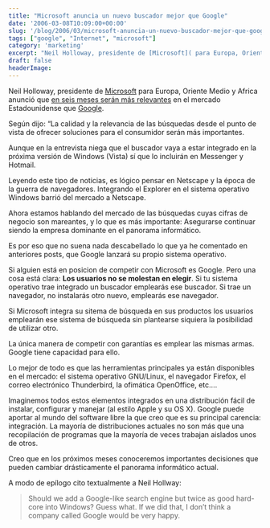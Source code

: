 ```yaml
---
title: "Microsoft anuncia un nuevo buscador mejor que Google"
date: '2006-03-08T10:09:00+00:00'
slug: '/blog/2006/03/microsoft-anuncia-un-nuevo-buscador-mejor-que-google'
tags: ["google", "Internet", "microsoft"]
category: 'marketing'
excerpt: "Neil Holloway, presidente de [Microsoft]( para Europa, Oriente Medio y Africa anunció que [en seis meses serán más relevantes]("
draft: false
headerImage:
---
```

Neil Holloway, presidente de [Microsoft](http://www.microsoft.com) para Europa, Oriente Medio y Africa anunció que [en seis meses serán más relevantes](http://today.reuters.com/news/newsarticle.aspx?type=technologyNews&storyid=2006-03-01T211748Z_01_L01660811_RTRUKOC_0_US-SUMMIT-MICROSFT-GOOGLE.xml&rpc=22) en el mercado Estadounidense que [Google](http://www.google.com).

Según dijo: “La calidad y la relevancia de las búsquedas desde el punto de vista de ofrecer soluciones para el consumidor serán más importantes.

Aunque en la entrevista niega que el buscador vaya a estar integrado en la próxima versión de Windows (Vista) sí que lo incluirán en Messenger y Hotmail.

Leyendo este tipo de noticias, es lógico pensar en Netscape y la época de la guerra de navegadores. Integrando el Explorer en el sistema operativo Windows barrió del mercado a Netscape.

Ahora estamos hablando del mercado de las búsquedas cuyas cifras de negocio son mareantes, y lo que es más importante: Asegurarse continuar siendo la empresa dominante en el panorama informático.

Es por eso que no suena nada descabellado lo que ya he comentado en anteriores posts, que Google lanzará su propio sistema operativo.

Si alguien está en posicion de competir con Microsoft es Google. Pero una cosa está clara: **Los usuarios no se molestan en elegir**. Si tu sistema operativo trae integrado un buscador emplearás ese buscador. Si trae un navegador, no instalarás otro nuevo, emplearás ese navegador.

Si Microsoft integra su sitema de búsqueda en sus productos los usuarios emplearán ese sistema de búsqueda sin plantearse siquiera la posibilidad de utilizar otro.

La única manera de competir con garantías es emplear las mismas armas. Google tiene capacidad para ello.

Lo mejor de todo es que las herramientas principales ya están disponibles en el mercado: el sistema operativo GNU/Linux, el navegador Firefox, el correo electrónico Thunderbird, la ofimática OpenOffice, etc….

Imaginemos todos estos elementos integrados en una distribución fácil de instalar, configurar y manejar (al estilo Apple y su OS X). Google puede aportar al mundo del software libre la que creo que es su principal carencia: integración. La mayoría de distribuciones actuales no son más que una recopilación de programas que la mayoría de veces trabajan aislados unos de otros.

Creo que en los próximos meses conoceremos importantes decisiones que pueden cambiar drásticamente el panorama informático actual.

A modo de epílogo cito textualmente a Neil Hollway:

> Should we add a Google-like search engine but twice as good hard-core into Windows? Guess what. If we did that, I don’t think a company called Google would be very happy.
